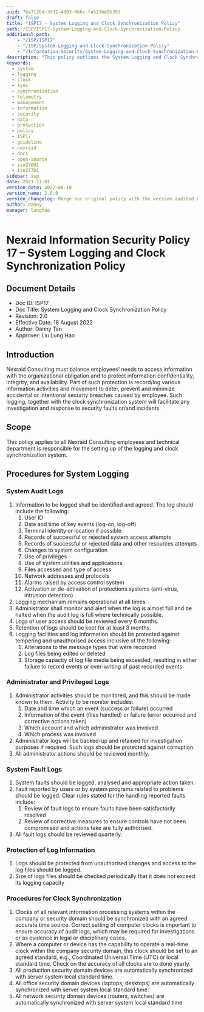 ```yaml
---
uuid: 7ba7126d-3f32-4803-966c-fa523be06393
draft: false
title: "ISP17 - System Logging and Clock Synchronization Policy"
path: /ISP/ISP17-System-Logging-and-Clock-Synchronization-Policy
additional_path:
    - "/ISP/ISP17"
    - "/ISP/System-Logging-and-Clock-Synchronization-Policy"
    - "/Information-Security/System-Logging-and-Clock-Synchronization-Policy"
description: "This policy outlines the System Logging and Clock Synchronization Policy for Nexraid's information system."
keywords: 
  - system
  - logging
  - clock
  - sync
  - synchronization
  - telemetry
  - management
  - information
  - security
  - data
  - protection
  - policy
  - ISP17
  - guideline
  - nexraid
  - docs
  - open-source
  - iso27001
  - iso27701
sidebar: isp
date: 2021-11-01
version_date: 2022-08-18
version_name: 2.0.0
version_changelog: Merge our original policy with the version audited by DPTM
author: danny
manager: lunghao
---
```


# Nexraid Information Security Policy 17 – System Logging and Clock Synchronization Policy

## Document Details
* Doc ID: ISP17
* Doc Title: System Logging and Clock Synchronization Policy
* Revision: 2.0
* Effective Date: 18 August 2022
* Author: Danny Tan
* Approver: Liu Lung Hao

## Introduction
Nexraid Consulting must balance employees' needs to access information with the organizational obligation and to protect information confidentiality, integrity, and availability. Part of such protection is record/log various information activities and movement to deter, prevent and minimize accidental or intentional security breaches caused by employee. Such logging, together with the clock synchronization system will facilitate any investigation and response to security faults or/and incidents.

## Scope
This policy applies to all Nexraid Consulting employees and technical department is responsible for the setting up of the logging and clock synchronization system.


## Procedures for System Logging

### System Audit Logs
1. Information to be logged shall be identified and agreed. The log should include the following:
   1. User ID
   2. Date and time of key events (log-on, log-off)
   3. Terminal identity or location if possible
   4. Records of successful or rejected system access attempts
   5. Records of successful or rejected data and other resources attempts
   6. Changes to system configuration
   7. Use of privileges
   8. Use of system utilities and applications
   9. Files accessed and type of access
   10. Network addresses and protocols
   11. Alarms raised by access control system
   12. Activation or de-activation of protections systems (anti-virus, intrusion detection)
2. Logging mechanism remains operational at all times.
3. Administrator shall monitor and alert when the log is almost full and be halted when the audit log is full where technically possible.
4. Logs of user access should be reviewed every 6 months.
5. Retention of logs should be kept for at least 3 months.
6. Logging facilities and log information should be protected against tempering and unauthorised access inclusive of the following:
   1. Alterations to the message types that were recorded
   2. Log files being edited or deleted
   3. Storage capacity of log file media being exceeded, resulting in either failure to record events or over-writing of past recorded events.

### Administrator and Privileged Logs
1. Administrator activities should be monitored, and this should be made known to them. Activity to be monitor includes:
   1. Date and time which an event (success or failure) occurred
   2. Information of the event (files handled) or failure (error occurred and corrective actions taken)
   3. Which account and which administrator was involved
   4. Which process was involved
2. Administrator logs will be backed-up and retained for investigation purposes if required. Such logs should be protected against corruption.
3. All administrator actions should be reviewed monthly.


### System Fault Logs
1. System faults should be logged, analysed and appropriate action taken.
2. Fault reported by users or by system programs related to problems should be logged. Clear rules stated for the handling reported faults include:
   1. Review of fault logs to ensure faults have been satisfactorily resolved
   2. Review of corrective measures to ensure controls have not been compromised and actions take are fully authorised.
2. All fault logs should be reviewed quarterly.


### Protection of Log Information
1. Logs should be protected from unauthorised changes and access to the log files should be logged.
2. Size of logs files should be checked periodically that it does not exceed its logging capacity


### Procedures for Clock Synchronization
1. Clocks of all relevant information processing systems within the company or security domain should be synchronized with an agreed accurate time source. Correct setting of computer clocks is important to ensure accuracy of audit logs, which may be required for investigations or as evidence in legal or disciplinary cases.
2. Where a computer or device has the capability to operate a real-time clock within the company security domain, this clock should be set to an agreed standard, e.g., Coordinated Universal Time (UTC) or local standard time. Check on the accuracy of all clocks are to done yearly.
3. All production security domain devices are automatically synchronized with server system local standard time.
4. All office security domain devices (laptops, desktops) are automatically synchronized with server system local standard time.
5. All network security domain devices (routers, switches) are automatically synchronized with server system local standard time.